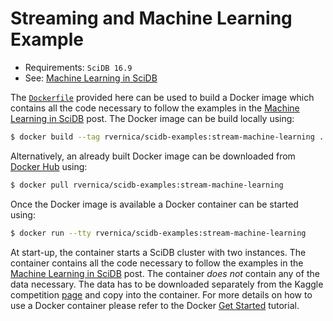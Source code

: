 # Streaming and Machine Learning Example

* Requirements: `SciDB 16.9`
* See:
  [Machine Learning in SciDB](http://rvernica.github.io/2017/10/streaming-machine-learning)

The [`Dockerfile`](Dockerfile) provided here can be used to build a
Docker image which contains all the code necessary to follow the
examples in the
[Machine Learning in SciDB](http://rvernica.github.io/2017/10/streaming-machine-learning)
post. The Docker image can be build locally using:

```bash
$ docker build --tag rvernica/scidb-examples:stream-machine-learning .
```

Alternatively, an already built Docker image can be downloaded from
[Docker Hub](https://hub.docker.com/r/rvernica/scidb-examples) using:

```bash
$ docker pull rvernica/scidb-examples:stream-machine-learning
```

Once the Docker image is available a Docker container can be
started using:

```bash
$ docker run --tty rvernica/scidb-examples:stream-machine-learning
```

At start-up, the container starts a SciDB cluster with two
instances. The container contains all the code necessary to follow the
examples in the
[Machine Learning in SciDB](http://rvernica.github.io/2017/10/streaming-machine-learning)
post. The container *does not* contain any of the data necessary. The
data has to be downloaded separately from the Kaggle competition
[page](https://www.kaggle.com/c/digit-recognizer/data) and copy into
the container. For more details on how to use a Docker container
please refer to the Docker
[Get Started](https://docs.docker.com/get-started/part2/) tutorial.
